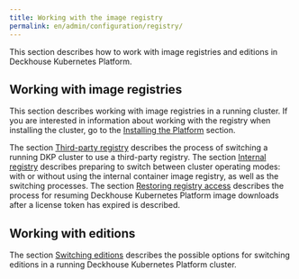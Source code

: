 ```yaml
---
title: Working with the image registry
permalink: en/admin/configuration/registry/
---
```


This section describes how to work with image registries and editions in Deckhouse Kubernetes Platform.

## Working with image registries

This section describes working with image registries in a running cluster. If you are interested in information about working with the registry when installing the cluster, go to the [Installing the Platform](../../../installing) section.

The section [Third-party registry](../registry/third-party.html) describes the process of switching a running DKP cluster to use a third-party registry.
The section [Internal registry](../registry/internal.html) describes preparing to switch between cluster operating modes: with or without using the internal container image registry, as well as the switching processes.
The section [Restoring registry access](../registry/restore-token.html) describes the process for resuming Deckhouse Kubernetes Platform image downloads after a license token has expired is described.

## Working with editions

The section [Switching editions](../registry/switching-editions.html) describes the possible options for switching editions in a running Deckhouse Kubernetes Platform cluster.
